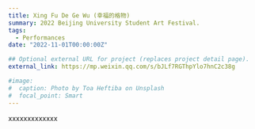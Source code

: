 ```yaml
---
title: Xing Fu De Ge Wu (幸福的格物)
summary: 2022 Beijing University Student Art Festival.
tags:
  - Performances
date: "2022-11-01T00:00:00Z"

## Optional external URL for project (replaces project detail page).
external_link: https://mp.weixin.qq.com/s/bJLf7RGThpYlo7hnC2c38g

#image:
#  caption: Photo by Toa Heftiba on Unsplash
#  focal_point: Smart
---
```


xxxxxxxxxxxxx
